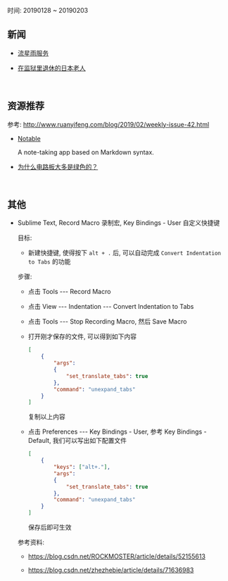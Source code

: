 时间: 20190128 ~ 20190203

##	新闻

*	[流星雨服务](https://www.v3.co.uk/v3-uk/news/3069575/japanese-firm-sends-micro-satellites-into-space-to-deliver-artificial-meteor-showers-on-demand)

*	[在监狱里退休的日本老人](https://www.solidot.org/story?sid=59505)

	<br>

##	资源推荐

参考: http://www.ruanyifeng.com/blog/2019/02/weekly-issue-42.html

*	[Notable](https://github.com/fabiospampinato/notable)

	A note-taking app based on Markdown syntax.

*	[为什么电路板大多是绿色的？](http://www.seeedstudio.com/blog/2017/07/23/why-are-printed-circuit-boards-are-usually-green-in-colour/)

	<br>

##	其他

*	Sublime Text, Record Macro 录制宏, Key Bindings - User 自定义快捷键

	目标:

	*	新建快捷键, 使得按下 `alt + .` 后, 可以自动完成 `Convert Indentation to Tabs` 的功能

	步骤:

	*	点击 Tools --- Record Macro

	*	点击 View --- Indentation --- Convert Indentation to Tabs

	*	点击 Tools --- Stop Recording Macro, 然后 Save Macro

	*	打开刚才保存的文件, 可以得到如下内容

		```json
		[
			{
				"args":
				{
					"set_translate_tabs": true
				},
				"command": "unexpand_tabs"
			}
		]
		```

		复制以上内容

	*	点击 Preferences --- Key Bindings - User, 参考 Key Bindings - Default, 我们可以写出如下配置文件

		```json
		[
			{
				"keys": ["alt+."],
				"args":
				{
					"set_translate_tabs": true
				},
				"command": "unexpand_tabs"
			}
		]
		```

		保存后即可生效

	参考资料:

	*	https://blog.csdn.net/ROCKMOSTER/article/details/52155613

	*	https://blog.csdn.net/zhezhebie/article/details/71636983

	<br>

